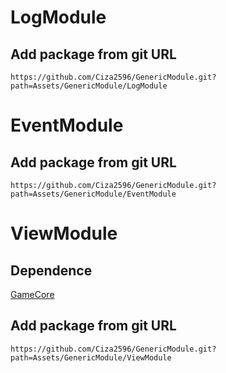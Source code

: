 # LogModule

## Add package from git URL
```
https://github.com/Ciza2596/GenericModule.git?path=Assets/GenericModule/LogModule
```



# EventModule

## Add package from git URL
```
https://github.com/Ciza2596/GenericModule.git?path=Assets/GenericModule/EventModule
```



# ViewModule

## Dependence
[GameCore](https://github.com/Ciza2596/GameCore)

## Add package from git URL
```
https://github.com/Ciza2596/GenericModule.git?path=Assets/GenericModule/ViewModule
```
